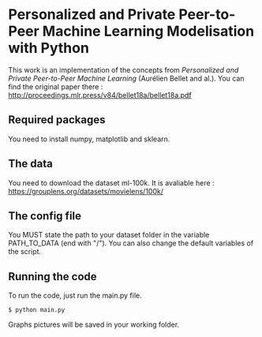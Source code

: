 # Personalized and Private Peer-to-Peer Machine Learning Modelisation with Python

This work is an implementation of the concepts from *Personalized and Private Peer-to-Peer Machine Learning* (Aurélien Bellet and al.). You can find the original paper there : http://proceedings.mlr.press/v84/bellet18a/bellet18a.pdf

## Required packages

You need to install numpy, matplotlib and sklearn.

## The data

You need to download the dataset ml-100k. It is avaliable here : https://grouplens.org/datasets/movielens/100k/

## The config file

You MUST state the path to your dataset folder in the variable PATH_TO_DATA (end with "/"). You can also change the default variables of the script.

## Running the code

To run the code, just run the main.py file.

```
$ python main.py
```

Graphs pictures will be saved in your working folder.
